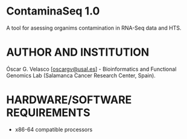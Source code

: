 # ContaminaSeq 1.0
A tool for asessing organims contamination in RNA-Seq data and HTS.

AUTHOR AND INSTITUTION
==============
Óscar G. Velasco [oscargv@usal.es] - Bioinformatics and Functional Genomics Lab (Salamanca Cancer Research Center, Spain).

HARDWARE/SOFTWARE REQUIREMENTS
==============================
  * x86-64 compatible processors
  
  
